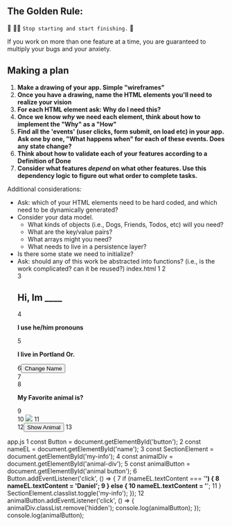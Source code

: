 ## The Golden Rule:

🦸 🦸‍♂️ `Stop starting and start finishing.` 🏁

If you work on more than one feature at a time, you are guaranteed to multiply your bugs and your anxiety.

## Making a plan

1. **Make a drawing of your app. Simple "wireframes"**
1. **Once you have a drawing, name the HTML elements you'll need to realize your vision**
1. **For each HTML element ask: Why do I need this?**
1. **Once we know _why_ we need each element, think about how to implement the "Why" as a "How"**
1. **Find all the 'events' (user clicks, form submit, on load etc) in your app. Ask one by one, "What happens when" for each of these events. Does any state change?**
1. **Think about how to validate each of your features according to a Definition of Done**
1. **Consider what features _depend_ on what other features. Use this dependency logic to figure out what order to complete tasks.**

Additional considerations:

-   Ask: which of your HTML elements need to be hard coded, and which need to be dynamically generated?
-   Consider your data model.
    -   What kinds of objects (i.e., Dogs, Friends, Todos, etc) will you need?
    -   What are the key/value pairs?
    -   What arrays might you need?
    -   What needs to live in a persistence layer?
-   Is there some state we need to initialize?
-   Ask: should any of this work be abstracted into functions? (i.e., is the work complicated? can it be reused?)
index.html
1 <title>All about me</title>
2<section id="my-info">
3<h1>Hi, Im <span id="name">____</span></h1>
4<p><strong>I use he/him pronouns</strong></p>
5<p><strong>I live in Portland Or.</strong></p>
6<button id="button"> Change Name</button></section>
7<section id="animal-style">
8<p><strong>My Favorite animal is?</strong></p>
9 <div id="animal-div" class="hidden">
10 <img src="https://www.sadanduseless.com/wp-content/uploads/2020/10/funny-trash-pandas6.jpg">
11</div>
12<button id="animal button">Show Animal</button>
13</section>

app.js
1 const Button = document.getElementById('button');
2 const nameEL = document.getElementById('name');
3 const SectionElement = document.getElementById('my-info');
4 const animalDiv = document.getElementById('animal-div');
5 const animalButton = document.getElementById('animal button');
6 Button.addEventListener('click', () => {
7 if (nameEL.textContent === '____') {
8 nameEL.textContent = 'Daniel';
9 } else {
10 nameEL.textContent = '____';
11  }
    SectionElement.classlist.toggle('my-info');
});
12 animalButton.addEventListener('click', () => {
    animalDiv.classList.remove('hidden');
    console.log(animalButton);
});
console.log(animalButton);